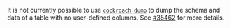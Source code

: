 It is not currently possible to use [`cockroach dump`](cockroach-dump.html) to dump the schema and data of a table with no user-defined columns. See [#35462](https://github.com/cockroachdb/cockroach/issues/35462) for more details.
